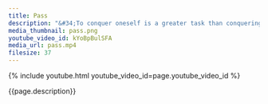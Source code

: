 ```yaml
---
title: Pass
description: "&#34;To conquer oneself is a greater task than conquering others.&#34; -- Buddha"
media_thumbnail: pass.png
youtube_video_id: kYoBpBulSFA
media_url: pass.mp4
filesize: 37
---
```


{% include youtube.html youtube_video_id=page.youtube_video_id %}

<div class="buddha_quote">{{page.description}}</div>
